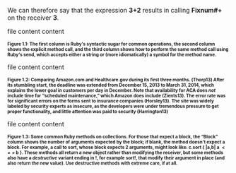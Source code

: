 We can therefore say that the expression <b>3+2</b> results in calling <b>Fixnum#+</b> on the receiver <b>3</b>.

file content content

**<p style="font-size: 10px">Figure 1.1:  The first column is Ruby's syntactic sugar for common operations, the second column shows the explicit method call, and the third column shows how to perform the same method call using Ruby's <b>send</b>, which accepts either a string or (more idiomatically) a symbol for the method name.</p>**


file content content

**<p style="font-size: 10px">Figure 1.2:  Comparing Amazon.com and Healthcare.gov during its first three months. (Thorp13) After its stumbling start, the deadline was extended from December 15, 2013 to March 31, 2014, which explains the lower goal in customers per day in December. Note that availability for ACA does <i>not</i> include time for “scheduled maintenance,” which Amazon does include (Zients13). The error rate was for significant errors on the forms sent to insurance companies (Horsley13). The site was widely labeled by security experts as insecure, as the developers were under tremendous pressure to get proper functionality, and little attention was paid to security (Harrington13)</p>**


file content content

**<p style="font-size: 10px">Figure 1.3:  Some common Ruby methods on collections.  For those that expect a block, the “Block” column shows the number of arguments expected by the block; if blank, the method doesn't expect a block.  For example, a call to <b>sort</b>, whose block expects 2 arguments, might look like: <b>c.sort { |a,b| a $<=>$ b }</b>. These methods all return a new object rather than modifying the receiver, but some methods also have a <i>destructive</i> variant ending in <b>!</b>, for example <b>sort!</b>, that modify their argument in place  (and also return the new value). Use destructive methods with extreme care, if at all.</p>**
